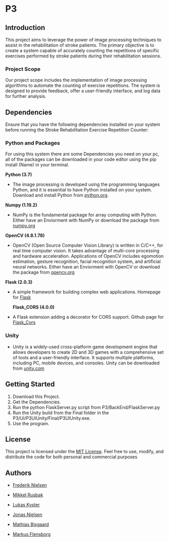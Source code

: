 # P3

## Introduction

This project aims to leverage the power of image processing techniques to assist in the rehabilitation of stroke patients. The primary objective is to create a system capable of accurately counting the repetitions of specific exercises performed by stroke patients during their rehabilitation sessions.

### Project Scope

Our project scope includes the implementation of image processing algorithms to automate the counting of exercise repetitions. The system is designed to provide feedback, offer a user-friendly interface, and log data for further analysis.
## Dependencies
Ensure that you have the following dependencies installed on your system before running the Stroke Rehabilitation Exercise Repetition Counter:

### Python and Packages
For using this system there are some Dependencies you need on your pc, all of the packages can be downloaded in your code editor using the pip install (Name) in your terminal.

 **Python (3.7)**
   - The image processing is developed using the programming languages Python, and it is essential to have Python installed on your system. Download and install Python from [python.org](https://www.python.org/).

 **Numpy (1.19.2)**
  - NumPy is the fundamental package for array computing with Python. Either have an Enviorment with NumPy or download the package from [numpy.org](https://www.numpy.org)

  **OpenCV (4.8.1.78)**
   - OpenCV (Open Source Computer Vision Library) is written in C/C++, for real time computer vision. It takes advantage of multi-core processing and hardware acceleration. Applications of OpenCV includes egomotion estimation, gesture recognition, facial recognition system, and artificial neural networks. Either have an Enviorment with OpenCV or download the package from [opencv.org](https://opencv.org/get-started/)

  **Flask (2.0.3)**
- A simple framework for building complex web applications. Homepage for [Flask](https://palletsprojects.com/p/flask)
  

  **Flask_CORS (4.0.0)**
- A Flask extension adding a decorator for CORS support. Github page for [Flask_Cors](https://github.com/corydolphin/flask-cors
)

### Unity
- Unity is a widely-used cross-platform game development engine that allows developers to create 2D and 3D games with a comprehensive set of tools and a user-friendly interface. It supports multiple platforms, including PC, mobile devices, and consoles. Unity can be downloaded from [unity.com](https://unity.com/download)

    
## Getting Started
1. Download this Project.
2. Get the Dependencies.
3. Run the python FlaskServer.py script from P3/BackEnd/FlaskServer.py
4. Run the Unity build from the Final folder in the P3/Ui/P3UIUnity/Final/P3UIUnity.exe.
5. Use the program.
## License
This project is licensed under the [MIT License](https://github.com/frederik7741/P3/blob/main/LICENSE). Feel free to use, modify, and distribute the code for both personal and commercial purposes
## 
## Authors

- [Frederik Nielsen](https://github.com/frederik7741)

- [Mikkel Rusbak](https://github.com/Rusbak)

- [Lukas Kyster](https://github.com/LukasKyster1508)

- [Jonas Nielsen](https://github.com/CakeDuty)      

- [Mathias Bisgaard](https://github.com/Saihtam321)        

- [Markus Flensborg](https://github.com/Dandyl1on)   
